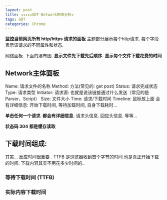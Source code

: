 ```yaml
---
layout: post
title: ★★★★★GDT-Network网络分析✔︎
tags: GDT
categories: Chrome
---
```


**监控当前网页所有 http/https 请求的面板**
主题部分展示每个http请求.
每个字段表示该请求的不同属性和状态.


网络面板. 下面的瀑布图. 
**显示文件先下载先后顺序.**
**显示每个文件下载花费的时间**




## Network主体面板

Name: 请求文件的名称
Method: 方法(常见的: get post)
Status: 请求完成状态
Type: 请求类型
Initiator: 请求源: 也就是说该链接通过什么发送（常见的是Parser、Script）
Size: 文件大小
Time: 请求/下载时间
Timeline: 鼠标放上面 会有详细信息:
开始下载时间, 等待加载时间, 自身下载耗时...



**单击任何一个请求. 都会有详细信息.**
请求头信息. 
回应头信息.
等等...



**状态码 304 都是缓存读取**














## 下载时间组成:
其实... 反应时间很重要 . 
TTFB 是浏览器收到首个字节的时间.也是真正开始下载的时间.
下载内容其实不用花多少时间的..



### 等待下载时间 (TTFB)



### 实际内容下载时间